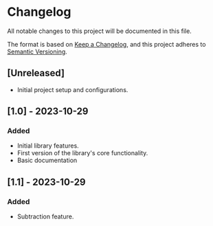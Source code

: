 # Changelog

All notable changes to this project will be documented in this file.

The format is based on [Keep a Changelog](https://keepachangelog.com/en/1.0.0/),
and this project adheres to [Semantic Versioning](https://semver.org/spec/v2.0.0.html).

## [Unreleased]

- Initial project setup and configurations.

## [1.0] - 2023-10-29

### Added

- Initial library features.
- First version of the library's core functionality.
- Basic documentation

## [1.1] - 2023-10-29

### Added

- Subtraction feature.